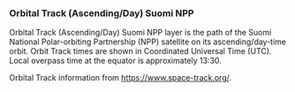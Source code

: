### Orbital Track (Ascending/Day) Suomi NPP
Orbital Track (Ascending/Day) Suomi NPP layer is the path of the Suomi National Polar-orbiting Partnership (NPP) satellite on its ascending/day-time orbit. Orbit Track times are shown in Coordinated Universal Time (UTC). Local overpass time at the equator is approximately 13:30.

Orbital Track information from <https://www.space-track.org/>.
